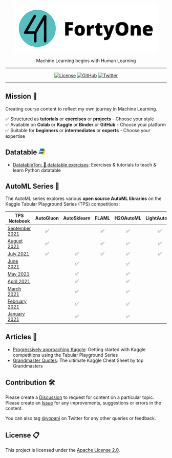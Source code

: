 <div align='center'>

<img src='images/logo_name_light_450_x_150.png'>
<br>

Machine Learning begins with Human Learning

---

[![License](https://img.shields.io/badge/license-Apache%202.0-blue.svg?logo=apache)](https://github.com/vopani/fortyone/blob/master/LICENSE)
[![GitHub](https://img.shields.io/github/stars/vopani/fortyone?color=yellowgreen&logo=github)](https://github.com/vopani/fortyone)
[![Twitter](https://img.shields.io/twitter/follow/vopani)](https://twitter.com/vopani)

---

</div>

## Mission 🚀
Creating course content to reflect my own journey in Machine Learning.

✅ Structured as **tutorials** or **exercises** or **projects** - Choose your style   
✅ Available on **Colab** or **Kaggle** or **Binder** or **GitHub** - Choose your platform   
✅ Suitable for **beginners** or **intermediates** or **experts** - Choose your expertise

<h2>Datatable <img src="https://raw.githubusercontent.com/h2oai/datatable/main/docs/_static/py_datatable_logo.png" width="22px"></img></h2>

* [DatatableTon: 💯 datatable exercises](https://github.com/vopani/datatableton): Exercises & tutorials to teach & learn Python datatable

## AutoML Series 🤖
The AutoML series explores various **open source AutoML libraries** on the Kaggle Tabular Playground Series (TPS) competitions:

| TPS Notebook | AutoGluon | AutoSklearn | FLAML | H2OAutoML | LightAutoML | MLJAR | TPOT |
| --------------- | :-------: | :----------: | :---: | :--------: | :---------: | :---: | :--: |
| [September 2021](https://www.kaggle.com/rohanrao/automl-tutorial-tps-september-2021) | ✅ |  | ✅ | ✅ | ✅ | ✅ |   |
| [August 2021](https://www.kaggle.com/rohanrao/automl-tutorial-tps-august-2021) | ✅ |  | ✅ | ✅ | ✅ | ✅ |   |
| [July 2021](https://www.kaggle.com/rohanrao/automl-tutorial-tps-july-2021) | ✅ | ✅ | ✅ | ✅ | ✅ | ✅ | ✅ |
| [June 2021](https://www.kaggle.com/rohanrao/automl-tutorial-tps-june-2021) |  | ✅ |  | ✅ |  |  |   |
| [May 2021](https://www.kaggle.com/rohanrao/automl-tutorial-tps-may-2021) |  | ✅ |  | ✅ |  |  |   |
| [April 2021](https://www.kaggle.com/rohanrao/automl-tutorial-tps-april-2021) |  | ✅ |  | ✅ |  |  |   |
| [March 2021](https://www.kaggle.com/rohanrao/automl-tutorial-tps-march-2021) |  | ✅ |  | ✅ |  |  |   |
| [February 2021](https://www.kaggle.com/rohanrao/automl-tutorial-tps-february-2021) |  | ✅ |  | ✅ |  |  |   |
| [January 2021](https://www.kaggle.com/rohanrao/automl-tutorial-tps-january-2021) |  | ✅ |  | ✅ |  |  |   |

## Articles 📖

* [Progressively approaching Kaggle](https://towardsdatascience.com/progressively-approaching-kaggle-f58db71a42a9): Getting started with Kaggle competitions using the Tabular Playground Series
* [Grandmaster Quotes](https://github.com/vopani/datasciencenightly/tree/main/kaggle/kgm_quotes): The ultimate Kaggle Cheat Sheet by top Grandmasters

## Contribution 🛠️
Please create a [Discussion](https://github.com/vopani/fortyone/discussions/categories/topics) to request for content on a particular topic.   
Please create an [Issue](https://github.com/vopani/fortyone/issues) for any improvements, suggestions or errors in the content.

You can also tag [@vopani](https://twitter.com/vopani) on Twitter for any other queries or feedback.

## License 📋
This project is licensed under the [Apache License 2.0](https://github.com/vopani/fortyone/blob/main/LICENSE).

